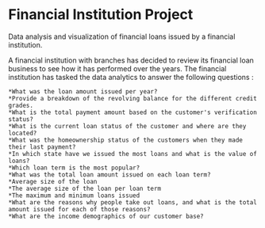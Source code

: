 # Financial Institution Project
Data analysis and visualization of financial loans issued by a financial institution.

A financial institution with branches has decided to review its financial loan business to see how it has performed over the years.
The financial institution has tasked the data analytics to answer the following questions :

	*What was the loan amount issued per year?
 	*Provide a breakdown of the revolving balance for the different credit grades.
	*What is the total payment amount based on the customer's verification status?
 	*What is the current loan status of the customer and where are they located?
	*What was the homeownership status of the customers when they made their last payment?
 	*In which state have we issued the most loans and what is the value of loans?
	*Which loan term is the most popular?
 	*What was the total loan amount issued on each loan term?
	*Average size of the loan
 	*The average size of the loan per loan term 
	*The maximum and minimum loans issued
 	*What are the reasons why people take out loans, and what is the total amount issued for each of those reasons?
	*What are the income demographics of our customer base?
